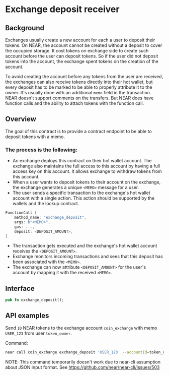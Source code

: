 # Exchange deposit receiver

## Background

Exchanges usually create a new account for each a user to deposit their tokens. On NEAR, the account cannot be created
without a deposit to cover the occupied storage. It cost tokens on exchange side to create such account before the user
can deposit tokens. So if the user did not deposit tokens into the account, the exchange spent tokens on the creation of
the account.

To avoid creating the account before any tokens from the user are received, the exchanges can also receive tokens
directly into their hot wallet, but every deposit has to be marked to be able to properly attribute it to the owner.
It's usually done with an additional `memo` field in the transaction. NEAR doesn't support comments on the transfers.
But NEAR does have function calls and the ability to attach tokens with the function call.

## Overview

The goal of this contract is to provide a contract endpoint to be able to deposit tokens with a memo.

### The process is the following:
- An exchange deploys this contract on their hot wallet account. The exchange also maintains the full access to this account by
having a full access key on this account. It allows exchange to withdraw tokens from this account.
- When a user wants to deposit tokens to their account on the exchange, the exchange generates a unique `<MEMO>` message for
a user.
- The user sends a specific transaction to the exchange's hot wallet account with a single action.
This action should be supported by the wallets and the lockup contract.
```rust
FunctionCall {
    method_name: "exchange_deposit",
    args: b"<MEMO>",
    gas: ...,
    deposit: <DEPOSIT_AMOUNT>,
}
```
- The transaction gets executed and the exchange's hot wallet account receives the `<DEPOSIT_AMOUNT>`.
- Exchange monitors incoming transactions and sees that this deposit has been associated with the `<MEMO>`.
- The exchange can now attribute `<DEPOSIT_AMOUNT>` for the user's account by mapping it with the received `<MEMO>`.

## Interface

```rust
pub fn exchange_deposit();
```

## API examples

Send `10` NEAR tokens to the exchange account `coin_exchange` with memo `USER_123` from user `token_owner`.

Command:

```bash
near call coin_exchange exchange_deposit 'USER_123' --accountId=token_owner --amount=10
```

NOTE: This command temporarily doesn't work due to near-cli assumption about JSON input format. See https://github.com/near/near-cli/issues/503
